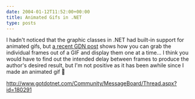 ```yaml
---
date: 2004-01-12T11:52:00+00:00
title: Animated Gifs in .NET
type: posts
---
```

I hadn't noticed that the graphic classes in .NET had built-in support for animated gifs, but [a recent GDN post](http://www.gotdotnet.com/Community/MessageBoard/Thread.aspx?id=180291) shows how you can grab the individual frames out of a GIF and display them one at a time... I think you would have to find out the intended delay between frames to produce the author's desired result, but I'm not positive as it has been awhile since I made an animated gif 🙂

<http://www.gotdotnet.com/Community/MessageBoard/Thread.aspx?id=180291>
